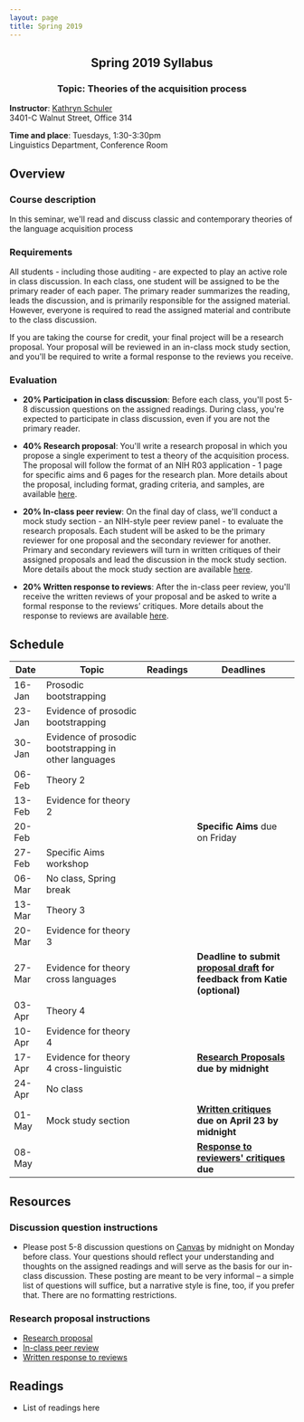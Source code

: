 ```yaml
---
layout: page
title: Spring 2019
---
```


<h2 align="center">Spring 2019 Syllabus</h2>
<h3 align="center">Topic: Theories of the acquisition process</h3>

**Instructor**: [Kathryn Schuler](http://www.kathrynschuler.com)  
3401-C Walnut Street, Office 314

**Time and place**: Tuesdays, 1:30-3:30pm   
Linguistics Department, Conference Room

## Overview

### Course description
In this seminar, we'll read and discuss classic and contemporary theories of the language acquisition process

### Requirements
All students - including those auditing - are expected to play an active role in class discussion. In each class, one student will be assigned to be the primary reader of each paper.  The primary reader summarizes the reading, leads the discussion, and is primarily responsible for the assigned material.  However, everyone is required to read the assigned material and contribute to the class discussion.

If you are taking the course for credit, your final project will be a research proposal.  Your proposal will be reviewed in an in-class mock study section, and you'll be required to write a formal response to the reviews you receive.

### Evaluation

* **20% Participation in class discussion**: Before each class, you'll post 5-8 discussion questions on the assigned readings.  During class, you're expected to participate in class discussion, even if you are not the primary reader.   

* **40% Research proposal**: You'll write a research proposal in which you propose a single experiment to test a theory of the acquisition process.  The proposal will follow the format of an NIH R03 application - 1 page for specific aims and 6 pages for the research plan.  More details about the proposal, including format, grading criteria, and samples, are available [here](spring2019/research-proposal).

* **20% In-class peer review**: On the final day of class, we'll conduct a mock study section - an NIH-style peer review panel - to evaluate the research proposals.   Each student will be asked to be the primary reviewer for one proposal and the secondary reviewer for another.  Primary and secondary reviewers will turn in written critiques of their assigned proposals and lead the discussion in the mock study section.  More details about the mock study section are available [here](spring2019/research-proposal#in-class-peer-review).


* **20% Written response to reviews**: After the in-class peer review, you'll receive the written reviews of your proposal and  be asked to write a formal response to the reviews’ critiques. More details about the response to reviews are available [here](spring2019/research-proposal#written-response-to-reviews).

## Schedule

Date | Topic | Readings | **Deadlines**
 --- | --- | --- | ---
16-Jan | Prosodic bootstrapping | |
23-Jan | Evidence of prosodic bootstrapping | |
30-Jan | Evidence of prosodic bootstrapping in other languages|  |
06-Feb |  Theory 2 | |
 13-Feb | Evidence for theory 2 |  |
20-Feb |  | | **Specific Aims** due on Friday
 27-Feb | Specific Aims workshop | |
06-Mar | No class, Spring break | |
 13-Mar | Theory 3 | |
 20-Mar | Evidence for theory 3 | |
 27-Mar | Evidence for theory cross languages | | **Deadline to submit [proposal draft](spring2018/research-proposal.html) for feedback from Katie (optional)**
 03-Apr | Theory 4 | |
 10-Apr | Evidence for theory 4 | |
17-Apr | Evidence for theory 4 cross-linguistic | | **[Research Proposals](spring2018/research-proposal.html) due by midnight**
24-Apr | No class |
 01-May | Mock study section | | **[Written critiques](spring2018/research-proposal.html#in-class-peer-review) due on April 23 by midnight**
 08-May |  |  | **[Response to reviewers' critiques](spring2018/research-proposal.html#written-response-to-reviews) due**

## Resources

### Discussion question instructions

* Please post 5-8 discussion questions on [Canvas](https://canvas.upenn.edu/) by midnight on Monday before class. Your questions should reflect your understanding and thoughts on the assigned readings and will serve as the basis for our in-class discussion. These posting are meant to be very informal – a simple list of questions will suffice, but a narrative style is fine, too, if you prefer that.  There are no formatting restrictions.

### Research proposal instructions

* [Research proposal](spring2019/research-proposal.html)
* [In-class peer review](spring2019/research-proposal.html#in-class-peer-review)
* [Written response to reviews](spring2019/research-proposal.html#written-response-to-reviews)


## Readings

* List of readings here


<!--stackedit_data:
eyJoaXN0b3J5IjpbLTEwNjA5MzMyNzcsLTEwODA0MjMxOTcsMT
M2NDE1MjI1NywxNzcxMTM5MTA2LC0xNDUxNzg1MjksMTQyMzM3
OTc0LC0yNDI1NjM2MTMsLTEzODc3NDU5OSwtNDA2ODM5OTc1LC
0yMDIzMzM1MDQ5XX0=
-->